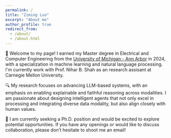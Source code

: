 ```yaml
---
permalink: /
title: "Ziming Luo"
excerpt: "About me"
author_profile: true
redirect_from: 
  - /about/
  - /about.html
---
```


👋 Welcome to my page! I earned my Master degree in Electrical and Computer Engineering from the [University of Michigan - Ann Arbor](https://ece.engin.umich.edu/) in 2024, with a specialization in machine learning and natural language processing. I'm currently work with Prof. Nihar B. Shah as an research assisant at Carnegie Mellon University.

🔍 My research focuses on advancing LLM-based systems, with an emphasis on enabling explainable and faithful reasoning across modalities. I am passionate about designing intelligent agents that not only excel in processing and integrating diverse data modality, but also align closely with human values.

👀 I am currently seeking a Ph.D. position and would be excited to explore potential opportunities. If you have any openings or would like to discuss collaboration, please don’t hesitate to shoot me an email!

